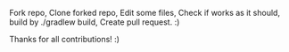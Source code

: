 Fork repo,
Clone forked repo,
Edit some files,
Check if works as it should, build by ./gradlew build,
Create pull request.
:)


Thanks for all contributions! :)
